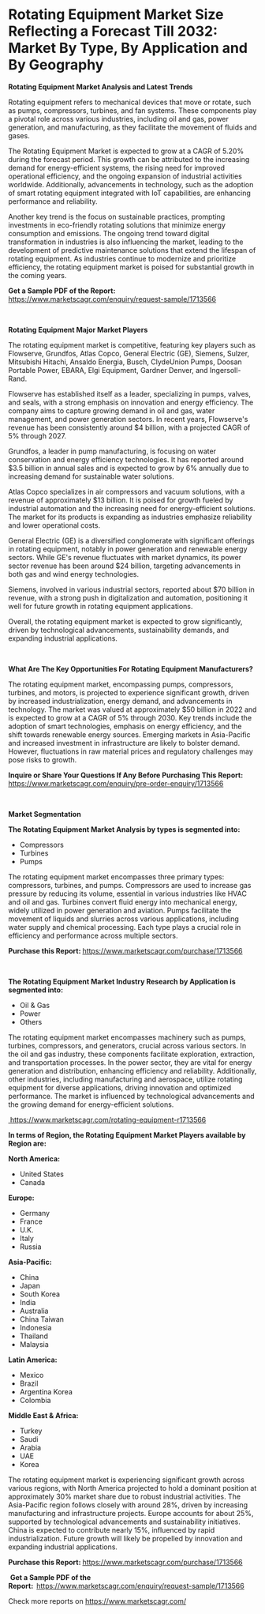 <p><h1>Rotating Equipment Market Size Reflecting a Forecast Till 2032: Market By Type, By Application and By Geography</h1></p><p><strong>Rotating Equipment Market Analysis and Latest Trends</strong></p>
<p><p>Rotating equipment refers to mechanical devices that move or rotate, such as pumps, compressors, turbines, and fan systems. These components play a pivotal role across various industries, including oil and gas, power generation, and manufacturing, as they facilitate the movement of fluids and gases.</p><p>The Rotating Equipment Market is expected to grow at a CAGR of 5.20% during the forecast period. This growth can be attributed to the increasing demand for energy-efficient systems, the rising need for improved operational efficiency, and the ongoing expansion of industrial activities worldwide. Additionally, advancements in technology, such as the adoption of smart rotating equipment integrated with IoT capabilities, are enhancing performance and reliability.</p><p>Another key trend is the focus on sustainable practices, prompting investments in eco-friendly rotating solutions that minimize energy consumption and emissions. The ongoing trend toward digital transformation in industries is also influencing the market, leading to the development of predictive maintenance solutions that extend the lifespan of rotating equipment. As industries continue to modernize and prioritize efficiency, the rotating equipment market is poised for substantial growth in the coming years.</p></p>
<p><strong>Get a Sample PDF of the Report:&nbsp;</strong> <a href="https://www.marketscagr.com/enquiry/request-sample/1713566?utm_campaign=2138&utm_medium=2&utm_source=Github&utm_content=ia&utm_term=15022025&utm_id=rotating-equipment">https://www.marketscagr.com/enquiry/request-sample/1713566</a></p>
<p>&nbsp;</p>
<p><strong>Rotating Equipment Major Market Players</strong></p>
<p><p>The rotating equipment market is competitive, featuring key players such as Flowserve, Grundfos, Atlas Copco, General Electric (GE), Siemens, Sulzer, Mitsubishi Hitachi, Ansaldo Energia, Busch, ClydeUnion Pumps, Doosan Portable Power, EBARA, Elgi Equipment, Gardner Denver, and Ingersoll-Rand. </p><p>Flowserve has established itself as a leader, specializing in pumps, valves, and seals, with a strong emphasis on innovation and energy efficiency. The company aims to capture growing demand in oil and gas, water management, and power generation sectors. In recent years, Flowserve's revenue has been consistently around $4 billion, with a projected CAGR of 5% through 2027.</p><p>Grundfos, a leader in pump manufacturing, is focusing on water conservation and energy efficiency technologies. It has reported around $3.5 billion in annual sales and is expected to grow by 6% annually due to increasing demand for sustainable water solutions.</p><p>Atlas Copco specializes in air compressors and vacuum solutions, with a revenue of approximately $13 billion. It is poised for growth fueled by industrial automation and the increasing need for energy-efficient solutions. The market for its products is expanding as industries emphasize reliability and lower operational costs.</p><p>General Electric (GE) is a diversified conglomerate with significant offerings in rotating equipment, notably in power generation and renewable energy sectors. While GE's revenue fluctuates with market dynamics, its power sector revenue has been around $24 billion, targeting advancements in both gas and wind energy technologies.</p><p>Siemens, involved in various industrial sectors, reported about $70 billion in revenue, with a strong push in digitalization and automation, positioning it well for future growth in rotating equipment applications.</p><p>Overall, the rotating equipment market is expected to grow significantly, driven by technological advancements, sustainability demands, and expanding industrial applications.</p></p>
<p>&nbsp;</p>
<p><strong>What Are The Key Opportunities For Rotating Equipment Manufacturers?</strong></p>
<p><p>The rotating equipment market, encompassing pumps, compressors, turbines, and motors, is projected to experience significant growth, driven by increased industrialization, energy demand, and advancements in technology. The market was valued at approximately $50 billion in 2022 and is expected to grow at a CAGR of 5% through 2030. Key trends include the adoption of smart technologies, emphasis on energy efficiency, and the shift towards renewable energy sources. Emerging markets in Asia-Pacific and increased investment in infrastructure are likely to bolster demand. However, fluctuations in raw material prices and regulatory challenges may pose risks to growth.</p></p>
<p><strong>Inquire or Share Your Questions If Any Before Purchasing This Report:</strong> <a href="https://www.marketscagr.com/enquiry/pre-order-enquiry/1713566?utm_campaign=2138&utm_medium=2&utm_source=Github&utm_content=ia&utm_term=15022025&utm_id=rotating-equipment">https://www.marketscagr.com/enquiry/pre-order-enquiry/1713566</a></p>
<p>&nbsp;</p>
<p><strong>Market Segmentation</strong></p>
<p><strong>The Rotating Equipment Market Analysis by types is segmented into:</strong></p>
<p><ul><li>Compressors</li><li>Turbines</li><li>Pumps</li></ul></p>
<p><p>The rotating equipment market encompasses three primary types: compressors, turbines, and pumps. Compressors are used to increase gas pressure by reducing its volume, essential in various industries like HVAC and oil and gas. Turbines convert fluid energy into mechanical energy, widely utilized in power generation and aviation. Pumps facilitate the movement of liquids and slurries across various applications, including water supply and chemical processing. Each type plays a crucial role in efficiency and performance across multiple sectors.</p></p>
<p><strong>Purchase this Report:&nbsp;</strong><a href="https://www.marketscagr.com/purchase/1713566?utm_campaign=2138&utm_medium=2&utm_source=Github&utm_content=ia&utm_term=15022025&utm_id=rotating-equipment">https://www.marketscagr.com/purchase/1713566</a></p>
<p>&nbsp;</p>
<p><strong>The Rotating Equipment Market Industry Research by Application is segmented into:</strong></p>
<p><ul><li>Oil & Gas</li><li>Power</li><li>Others</li></ul></p>
<p><p>The rotating equipment market encompasses machinery such as pumps, turbines, compressors, and generators, crucial across various sectors. In the oil and gas industry, these components facilitate exploration, extraction, and transportation processes. In the power sector, they are vital for energy generation and distribution, enhancing efficiency and reliability. Additionally, other industries, including manufacturing and aerospace, utilize rotating equipment for diverse applications, driving innovation and optimized performance. The market is influenced by technological advancements and the growing demand for energy-efficient solutions.</p></p>
<p><a href="https://www.marketscagr.com/rotating-equipment-r1713566?utm_campaign=2138&utm_medium=2&utm_source=Github&utm_content=ia&utm_term=15022025&utm_id=rotating-equipment">&nbsp;https://www.marketscagr.com/rotating-equipment-r1713566</a></p>
<p><strong>In terms of Region, the Rotating Equipment Market Players available by Region are:</strong></p>
<p>
    <p> <strong> North America: </strong>
        <ul>
            <li>United States</li>
            <li>Canada</li>
        </ul>
        </p> 
    <p> <strong> Europe: </strong>
        <ul>
            <li>Germany</li>
            <li>France</li>
            <li>U.K.</li>
            <li>Italy</li>
            <li>Russia</li>
        </ul>
        </p> 
    <p> <strong> Asia-Pacific: </strong>
        <ul>
            <li>China</li>
            <li>Japan</li>
            <li>South Korea</li>
            <li>India</li>
            <li>Australia</li>
            <li>China Taiwan</li>
            <li>Indonesia</li>
            <li>Thailand</li>
            <li>Malaysia</li>
        </ul>
        </p> 
    <p> <strong> Latin America: </strong>
        <ul>
            <li>Mexico</li>
            <li>Brazil</li>
            <li>Argentina Korea</li>
            <li>Colombia</li>
        </ul>
        </p> 
    <p> <strong> Middle East & Africa: </strong>
        <ul>
            <li>Turkey</li>
            <li>Saudi</li>
            <li>Arabia</li>
            <li>UAE</li>
            <li>Korea</li>
        </ul>
    </p>
    </p>
<p><p>The rotating equipment market is experiencing significant growth across various regions, with North America projected to hold a dominant position at approximately 30% market share due to robust industrial activities. The Asia-Pacific region follows closely with around 28%, driven by increasing manufacturing and infrastructure projects. Europe accounts for about 25%, supported by technological advancements and sustainability initiatives. China is expected to contribute nearly 15%, influenced by rapid industrialization. Future growth will likely be propelled by innovation and expanding industrial applications.</p></p>
<p><strong>Purchase this Report: </strong><a href="https://www.marketscagr.com/purchase/1713566?utm_campaign=2138&utm_medium=2&utm_source=Github&utm_content=ia&utm_term=15022025&utm_id=rotating-equipment">https://www.marketscagr.com/purchase/1713566</a></p>
<p>&nbsp;<strong>Get a Sample PDF of the Report:&nbsp;&nbsp;</strong><a href="https://www.marketscagr.com/enquiry/request-sample/1713566?utm_campaign=2138&utm_medium=2&utm_source=Github&utm_content=ia&utm_term=15022025&utm_id=rotating-equipment">https://www.marketscagr.com/enquiry/request-sample/1713566</a></p>
<p><strong></strong></p>
<p>Check more reports on <a href="https://www.marketscagr.com/?utm_campaign=2138&utm_medium=2&utm_source=Github&utm_content=ia&utm_term=15022025&utm_id=rotating-equipment">https://www.marketscagr.com/</a></p>